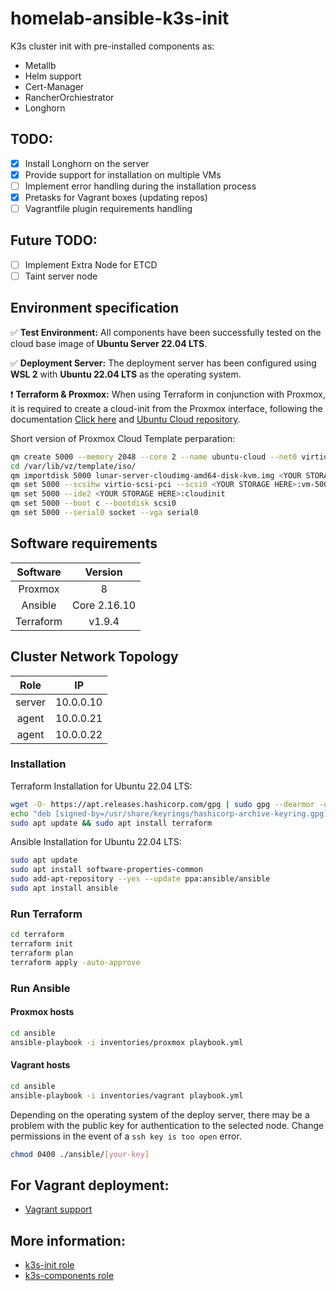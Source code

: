 # homelab-ansible-k3s-init

K3s cluster init with pre-installed components as:
 - Metallb
 - Helm support
 - Cert-Manager
 - RancherOrchiestrator
 - Longhorn

## TODO:
- [X] Install Longhorn on the server
- [X] Provide support for installation on multiple VMs
- [ ] Implement error handling during the installation process
- [X] Pretasks for Vagrant boxes (updating repos)
- [ ] Vagrantfile plugin requirements handling

## Future TODO:
- [ ] Implement Extra Node for ETCD
- [ ] Taint server node

## Environment specification

✅ **Test Environment:** All components have been successfully tested on the cloud base image of **Ubuntu Server 22.04 LTS**.

✅ **Deployment Server:** The deployment server has been configured using **WSL 2** with **Ubuntu 22.04 LTS** as the operating system.

❗ **Terraform & Proxmox:** When using Terraform in conjunction with Proxmox, it is required to create a cloud-init from the Proxmox interface, following the documentation [Click here](https://pve.proxmox.com/wiki/Cloud-Init_Support) and [Ubuntu Cloud repository](https://cloud-images.ubuntu.com/jammy/current/).

Short version of Proxmox Cloud Template perparation:
 ```bash
qm create 5000 --memory 2048 --core 2 --name ubuntu-cloud --net0 virtio,bridge=vmbr0
cd /var/lib/vz/template/iso/
qm importdisk 5000 lunar-server-cloudimg-amd64-disk-kvm.img <YOUR STORAGE HERE>
qm set 5000 --scsihw virtio-scsi-pci --scsi0 <YOUR STORAGE HERE>:vm-5000-disk-0
qm set 5000 --ide2 <YOUR STORAGE HERE>:cloudinit
qm set 5000 --boot c --bootdisk scsi0
qm set 5000 --serial0 socket --vga serial0
```

## Software requirements

| Software   | Version    |
|:----------:|:----------:|
| Proxmox    |     8      |
| Ansible    |     Core 2.16.10       |
| Terraform  |     v1.9.4       |

## Cluster Network Topology
| Role       | IP              |
|:----------:|:---------------:|
| server     |     10.0.0.10   |
| agent      |     10.0.0.21   |
| agent      |     10.0.0.22   |

### Installation

Terraform Installation for Ubuntu 22.04 LTS:
```bash
wget -O- https://apt.releases.hashicorp.com/gpg | sudo gpg --dearmor -o /usr/share/keyrings/hashicorp-archive-keyring.gpg
echo "deb [signed-by=/usr/share/keyrings/hashicorp-archive-keyring.gpg] https://apt.releases.hashicorp.com $(lsb_release -cs) main" | sudo tee /etc/apt/sources.list.d/hashicorp.list
sudo apt update && sudo apt install terraform
```
Ansible Installation for Ubuntu 22.04 LTS:
```bash
sudo apt update
sudo apt install software-properties-common
sudo add-apt-repository --yes --update ppa:ansible/ansible
sudo apt install ansible
```

### Run Terraform
```bash
cd terraform
terraform init
terraform plan
terraform apply -auto-approve
```

### Run Ansible
#### Proxmox hosts
```bash
cd ansible
ansible-playbook -i inventories/proxmox playbook.yml
```

#### Vagrant hosts
```bash
cd ansible
ansible-playbook -i inventories/vagrant playbook.yml
```

Depending on the operating system of the deploy server, there may be a problem with the public key for authentication to the selected node. Change permissions in the event of a `ssh key is too open` error.
```bash
chmod 0400 ./ansible/[your-key]
```

## For Vagrant deployment:
- [Vagrant support](./vagrant/README.md)

## More information:
- [k3s-init role](./ansible/roles/k3s-init/README.md)
- [k3s-components role](./ansible/roles/k3s-components/README.md)
